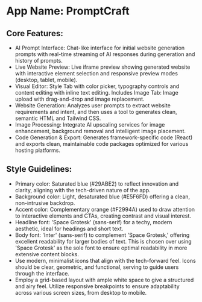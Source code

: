 # **App Name**: PromptCraft

## Core Features:

- AI Prompt Interface: Chat-like interface for initial website generation prompts with real-time streaming of AI responses during generation and history of prompts.
- Live Website Preview: Live iframe preview showing generated website with interactive element selection and responsive preview modes (desktop, tablet, mobile).
- Visual Editor: Style Tab with color picker, typography controls and content editing with inline text editing. Includes Image Tab: Image upload with drag-and-drop and image replacement.
- Website Generation: Analyzes user prompts to extract website requirements and intent, and then uses a tool to generates clean, semantic HTML and Tailwind CSS.
- Image Processing: Integrate AI upscaling services for image enhancement, background removal and intelligent image placement.
- Code Generation & Export: Generates framework-specific code (React) and exports clean, maintainable code packages optimized for various hosting platforms.

## Style Guidelines:

- Primary color: Saturated blue (#29ABE2) to reflect innovation and clarity, aligning with the tech-driven nature of the app.
- Background color: Light, desaturated blue (#E5F6FD) offering a clean, non-intrusive backdrop.
- Accent color: Complementary orange (#F2994A) used to draw attention to interactive elements and CTAs, creating contrast and visual interest.
- Headline font: 'Space Grotesk' (sans-serif) for a techy, modern aesthetic, ideal for headings and short text.
- Body font: 'Inter' (sans-serif) to complement 'Space Grotesk,' offering excellent readability for larger bodies of text. This is chosen over using 'Space Grotesk' as the sole font to ensure optimal readability in more extensive content blocks.
- Use modern, minimalist icons that align with the tech-forward feel. Icons should be clear, geometric, and functional, serving to guide users through the interface.
- Employ a grid-based layout with ample white space to give a structured and airy feel. Utilize responsive breakpoints to ensure adaptability across various screen sizes, from desktop to mobile.